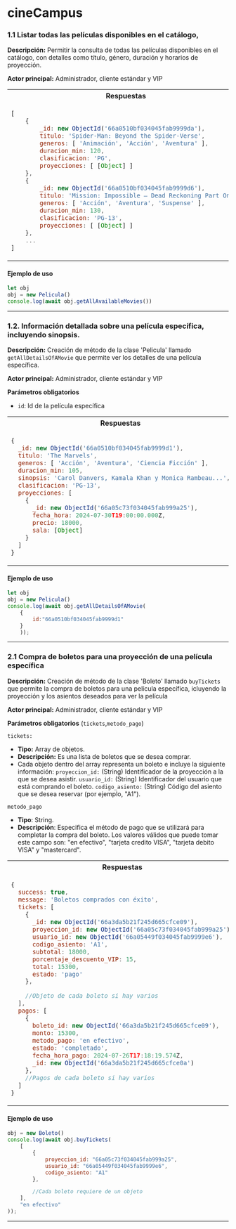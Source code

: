 # cineCampus

### 1.1 Listar todas las películas disponibles en el catálogo, 

**Descripción:**  Permitir la consulta de todas las películas disponibles en el catálogo, con detalles como título, género, duración y horarios de proyección.

**Actor principal:** Administrador, cliente estándar y VIP

<table>
<tr>
<th> Respuestas </th>
<th> Errores </th>
</tr>
<tr>
<td>

```javascript
[
    {
        _id: new ObjectId('66a0510bf034045fab9999da'),
        titulo: 'Spider-Man: Beyond the Spider-Verse',
        generos: [ 'Animación', 'Acción', 'Aventura' ],
        duracion_min: 120,
        clasificacion: 'PG',
        proyecciones: [ [Object] ]
    },
    {
        _id: new ObjectId('66a0510bf034045fab9999d6'),
        titulo: 'Mission: Impossible – Dead Reckoning Part One',
        generos: [ 'Acción', 'Aventura', 'Suspense' ],
        duracion_min: 130,
        clasificacion: 'PG-13',
        proyecciones: [ [Object] ]
    },
    ...
]
```
    
</td>
<td>

```javascript
{
    error: error.name, 
    message: error.message
}
```
</td>
</tr>
</table>

#### Ejemplo de uso
``` javascript
let obj
obj = new Pelicula()
console.log(await obj.getAllAvailableMovies())
```
----
### 1.2. Información detallada sobre una película específica, incluyendo sinopsis.

**Descripción:**  Creación de método de la clase 'Pelicula' llamado ```getAllDetailsOfAMovie``` que permite ver los detalles de una película específica. 

**Actor principal:** Administrador, cliente estándar y VIP

**Parámetros obligatorios**
 - ```id```: Id de la película específica

<table>
<tr>
<th> Respuestas </th>
<th> Errores </th>
</tr>
<tr>
<td>

```javascript
{
  _id: new ObjectId('66a0510bf034045fab9999d1'),
  titulo: 'The Marvels',
  generos: [ 'Acción', 'Aventura', 'Ciencia Ficción' ],
  duracion_min: 105,
  sinopsis: 'Carol Danvers, Kamala Khan y Monica Rambeau...',
  clasificacion: 'PG-13',
  proyecciones: [
    {
      _id: new ObjectId('66a05c73f034045fab999a25'),
      fecha_hora: 2024-07-30T19:00:00.000Z,
      precio: 18000,
      sala: [Object]
    }
  ]
}
```
    
</td>
<td>

```javascript

{
    error: error.name, 
    message: error.message
}

// Si la película ingresada NO existe:

{ error: 
'La película con id 66a0510bf034049fab9999d1 no existe.' }
```
</td>
</tr>
</table>

#### Ejemplo de uso
``` javascript
let obj
obj = new Pelicula()
console.log(await obj.getAllDetailsOfAMovie(
    {
        id:"66a0510bf034045fab9999d1"
    }
    ));
```

----
### 2.1 Compra de boletos para una proyección de una película específica

**Descripción:**  Creación de método de la clase 'Boleto' llamado ```buyTickets``` que permite la compra de boletos para una película específica, icluyendo la proyección y los asientos deseados para ver la película

**Actor principal:** Administrador, cliente estándar y VIP

**Parámetros obligatorios** (```tickets```,```metodo_pago```)

```tickets:```
- **Tipo:** Array de objetos.
- **Descripción:** Es una lista de boletos que se desea comprar. 
- Cada objeto dentro del array representa un boleto e incluye la siguiente información:
```proyeccion_id:``` (String) Identificador de la proyección a la que se desea asistir.
```usuario_id:``` (String) Identificador del usuario que está comprando el boleto.
```codigo_asiento:``` (String) Código del asiento que se desea reservar (por ejemplo, "A1").

```metodo_pago```
- **Tipo**: String.
- **Descripción**: Especifica el método de pago que se utilizará para completar la compra del boleto. Los valores válidos que puede tomar este campo son:  "en efectivo", "tarjeta credito VISA", "tarjeta debito VISA" y "mastercard".

<table>
<tr>
<th> Respuestas </th>
<th> Errores </th>
</tr>
<tr>
<td>

```javascript
{
  success: true,
  message: 'Boletos comprados con éxito',
  tickets: [
    {
      _id: new ObjectId('66a3da5b21f245d665cfce09'),
      proyeccion_id: new ObjectId('66a05c73f034045fab999a25'),
      usuario_id: new ObjectId('66a05449f034045fab9999e6'),
      codigo_asiento: 'A1',
      subtotal: 18000,
      porcentaje_descuento_VIP: 15,
      total: 15300,
      estado: 'pago'
    },

    //Objeto de cada boleto si hay varios
  ],
  pagos: [
    {
      boleto_id: new ObjectId('66a3da5b21f245d665cfce09'),
      monto: 15300,
      metodo_pago: 'en efectivo',
      estado: 'completado',
      fecha_hora_pago: 2024-07-26T17:18:19.574Z,
      _id: new ObjectId('66a3da5b21f245d665cfce0a')
    },
    //Pagos de cada boleto si hay varios
  ]
}
```
    
</td>
<td>

```javascript


{
    error: error.name, 
    message: error.message
}

// Si la proyeccion ingresada NO existe
message: La proyección con id ${ticket.proyeccion_id} no existe.

// Si el usuario ingreso NO existe
message: El usuario con id ${ticket.usuario_id} no existe.


// Si el codigo del asiento ingresado NO existe
message: El asiento con código ${ticket.codigo_asiento} no existe. 
Verifique si su formato es válido: (ej: A1)

// El asiento ingresado no está en la sala de la proyección
message: El asiento no está en la sala de la proyección.

//Si el asiento ya tiene un boleto asociado a esa proyeccion
El asiento ya tiene un boleto asociado a esta proyección.

```
</td>
</tr>
</table>

#### Ejemplo de uso
``` javascript
obj = new Boleto()
console.log(await obj.buyTickets(
    [
        {
            proyeccion_id: "66a05c73f034045fab999a25",
            usuario_id: "66a05449f034045fab9999e6",
            codigo_asiento: "A1"
        },

        //Cada boleto requiere de un objeto
    ],
    "en efectivo"
));
```
----
